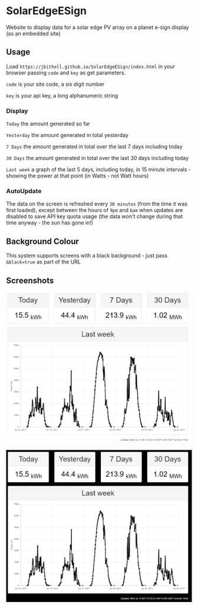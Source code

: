 # SolarEdgeESign
Website to display data for a solar edge PV array on a planet e-sign display (as an embedded site) 
## Usage
Load `https://jbithell.github.io/SolarEdgeESign/index.html` in your browser passing `code` and `key` as get parameters.

`code` is your site code, a six digit number

`key` is your api key, a long alphanumeric string

### Display
`Today` the amount generated so far

`Yesterday` the amount generated in total yesterday

`7 Days` the amount generated in total over the last 7 days including today

`30 Days`  the amount generated in total over the last 30 days including today

`Last week` a graph of the last 5 days, including today, in 15 minute intervals - showing the power at that point (in Watts - not Watt hours)

### AutoUpdate
The data on the screen is refreshed every `30 minutes` (from the time it was first loaded), except between the hours of `9pm` and `6am` when updates are disabled to save API key quota usage (the data won't change during that time anyway - the sun has gone in!)

## Background Colour

This system supports screens with a black background - just pass `&black=true` as part of the URL

## Screenshots

![Screenshot1](misc/screenshots/screenshots.png)

![Screenshot2](misc/screenshots/screenshotsblack.png)
